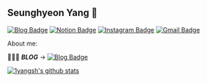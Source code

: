## Seunghyeon Yang 👋

[![Blog Badge](http://img.shields.io/badge/Blog-%2391A8D1?style=flat&logo=Blogger&logoColor=white&link=https://velog.io/@1yangsh)](https://velog.io/@1yangsh)
[![Notion Badge](http://img.shields.io/badge/Notion-%2391A8D1?style=flat&logo=Notion&logoColor=white&link=https://www.notion.so/seunghyeonyang38cac6c153a24281893df21313e82c22/Seunghyeon-Yang-38cac6c153a24281893df21313e82c22)](https://www.notion.so/seunghyeonyang38cac6c153a24281893df21313e82c22/Seunghyeon-Yang-38cac6c153a24281893df21313e82c22)
[![Instagram Badge](http://img.shields.io/badge/Instagram-E4405F?style=flat&logo=Instagram&logoColor=white&link=https://www.instagram.com/yangsh_/)](https://www.instagram.com/yangsh_/)
[![Gmail Badge](https://img.shields.io/badge/Gmail-d14836?style=flat&logo=Gmail&logoColor=white&link=mailto:ysh410@gmail.com)](mailto:ysh410@gmail.com)


About me:


👨🏻‍💻  ***BLOG*** → [![Blog Badge](http://img.shields.io/badge/Blog-%2391A8D1?style=flat&logo=Blogger&logoColor=white&link=https://velog.io/@1yangsh)](https://velog.io/@1yangsh)







[![1yangsh's github stats](https://github-readme-stats.vercel.app/api?username=1yangsh&bg_color=%2391A8D1&title_color=white)](https://github.com/anuraghazra/github-readme-stats)

